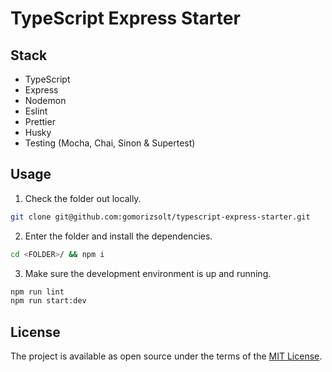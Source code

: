 # TypeScript Express Starter

## Stack
- TypeScript
- Express
- Nodemon
- Eslint
- Prettier
- Husky
- Testing (Mocha, Chai, Sinon & Supertest)

## Usage

1. Check the folder out locally.

```sh
git clone git@github.com:gomorizsolt/typescript-express-starter.git
```

2. Enter the folder and install the dependencies.

```sh
cd <FOLDER>/ && npm i
```

3. Make sure the development environment is up and running.

```sh
npm run lint
npm run start:dev
```

## License

The project is available as open source under the terms of the [MIT License](http://opensource.org/licenses/MIT).